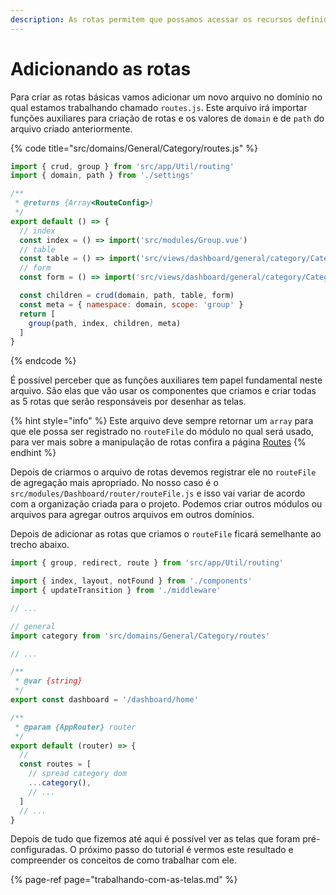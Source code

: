 ```yaml
---
description: As rotas permitem que possamos acessar os recursos definidos
---
```


# Adicionando as rotas

Para criar as rotas básicas vamos adicionar um novo arquivo no domínio no qual estamos trabalhando chamado `routes.js`. Este arquivo irá importar funções auxiliares para criação de rotas e os valores de `domain` e de `path` do arquivo criado anteriormente.

{% code title="src/domains/General/Category/routes.js" %}
```javascript
import { crud, group } from 'src/app/Util/routing'
import { domain, path } from './settings'

/**
 * @returns {Array<RouteConfig>}
 */
export default () => {
  // index
  const index = () => import('src/modules/Group.vue')
  // table
  const table = () => import('src/views/dashboard/general/category/CategoryTable')
  // form
  const form = () => import('src/views/dashboard/general/category/CategoryForm')

  const children = crud(domain, path, table, form)
  const meta = { namespace: domain, scope: 'group' }
  return [
    group(path, index, children, meta)
  ]
}

```
{% endcode %}

É possível perceber que as funções auxiliares tem papel fundamental neste arquivo. São elas que vão usar os componentes que criamos e criar todas as 5 rotas que serão responsáveis por desenhar as telas.

{% hint style="info" %}
Este arquivo deve sempre retornar um `array` para que ele possa ser registrado no `routeFile` do módulo no qual será usado, para ver mais sobre a manipulação de rotas confira a página [Routes](../como-utilizar/trabalhando-com-rotas.md)
{% endhint %}

Depois de criarmos o arquivo de rotas devemos registrar ele no `routeFile` de agregação mais apropriado. No nosso caso é o `src/modules/Dashboard/router/routeFile.js` e isso vai variar de acordo com a organização criada para o projeto. Podemos criar outros módulos ou arquivos para agregar outros arquivos em outros domínios.

Depois de adicionar as rotas que criamos o `routeFile` ficará semelhante ao trecho abaixo.

```javascript
import { group, redirect, route } from 'src/app/Util/routing'

import { index, layout, notFound } from './components'
import { updateTransition } from './middleware'

// ...

// general
import category from 'src/domains/General/Category/routes'

// ...

/**
 * @var {string}
 */
export const dashboard = '/dashboard/home'

/**
 * @param {AppRouter} router
 */
export default (router) => {
  //
  const routes = [
    // spread category dom
    ...category(),
    // ...
  ]
  // ...
}

```

Depois de tudo que fizemos até aqui é possível ver as telas que foram pré-configuradas. O próximo passo do tutorial é vermos este resultado e compreender os conceitos de como trabalhar com ele.

{% page-ref page="trabalhando-com-as-telas.md" %}



